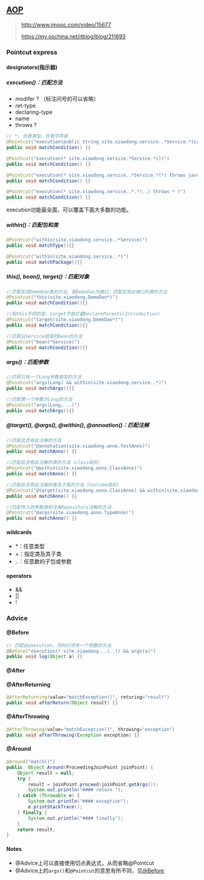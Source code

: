 ## [AOP](aop)

> http://www.imooc.com/video/15677
>
> https://my.oschina.net/itblog/blog/211693

### Pointcut express

#### designators(指示器)

##### execution()：匹配方法

- modifer ? （标注问号的可以省略）
- ret-type
- declaring-type
- name
- throws ?

```java
// *: 任意类型、任意字符串
@Pointcut("execution(public String site.xiaodong.service..*Service.*(Long))")
public void matchCondition() {}

@Pointcut("execution(* site.xiaodong.service.*Service.*())")
public void matchCondition() {}

@Pointcut("execution(* site.xiaodong.service..*Service.*(*) throws java.lang.IllegalAccessException)")
public void matchCondition() {}

@Pointcut("execution(* site.xiaodong.service..*.*(..) throws * )")
public void matchCondition() {}
```
execution功能最全面，可以覆盖下面大多数的功能。

##### within()：匹配包和类

```java
@Pointcut("within(site.xiaodong.service..*Service)")
public void matchType(){}

@Pointcut("within(site.xiaodong.service..*)")
public void matchPackage(){}
```
##### this(), bean(), target()：匹配对象

```java
//匹配实现DemoDao类的方法，若DemoDao为接口，匹配实现此接口的类的方法
@Pointcut("this(site.xiaodong.DemoDao*)")
public void matchCondition(){}

//和this不同的是，target不能拦截DeclareParents(Introduction)
@Pointcut("target(site.xiaodong.DemoDao*)")
public void matchCondition(){}

//匹配以Service结尾的bean的方法
@Pointcut("bean(*Service)")
public void matchCondition(){}
```

##### args()：匹配参数

```java
//匹配只有一个Long参数类型的方法
@Pointcut("args(Long) && within(site.xiaodong.service..*)")
public void matchArgs(){}

//匹配第一个参数为Long的方法
@Pointcut("args(Long, ..)")
public void matchArgs(){}
```
##### @target(), @args(), @within(), @annoation()：匹配注解

```java
//匹配此含有此注解的方法
@Pointcut("@annotation(site.xiaodong.anno.TestAnno)")
public void matchAnno() {}

//匹配此含有此注解的类的方法（class级别）
@Pointcut("@within(site.xiaodong.anno.ClassAnno)")
public void matchAnno() {}

//匹配此含有此注解的类及子类的方法（runtime级别）
@Pointcut("@target(site.xiaodong.anno.ClassAnno) && within(site.xiaodong..*)")
public void matchAnno() {}

//匹配传入的参数类标注有Repository注解的方法
@Pointcut("@args(site.xiaodong.anno.TypeAnno)")
public void matchAnno() {}
```
#### wildcards

- *：任意类型
- +：指定类及其子类
- ..：任意数的子包或参数


#### operators

  - &&
  - ||
  - !


### Advice

#### @Before

```java
// 匹配此execution，同时只含有一个参数的方法
@Before("execution(* site.xiaodong...(..)) && args(a)")
public void log(Object a) {}
```
#### @After

#### @AfterReturning

````java
@AfterReturning(value="matchException()", returing="result")
public void afterReturn(Object result) {}
````
#### @AfterThrowing

```java
@AfterThrowing(value="matchException()", throwing="exception")
public void afterThrowing(Exception exception) {}
```
#### @Around

```java
@Around("match()")
public  Object Around(ProceedingJoinPoint joinPoint) {	
	Object result = null;
	try {
		result = joinPoint.proceed(joinPoint.getArgs());
		System.out.println("#### return ");
	} catch (Throwable e) {
		System.out.println("#### exception");
		e.printStackTrace();
	} finally {
		System.out.println("#### finally");
	}
	return result;
}
```
#### Notes

- @Advice上可以直接使用切点表达式，从而省略@Pointcut
- @Advice上的`args()`和`@Pointcut`的意思有所不同，见[@Before](before)

